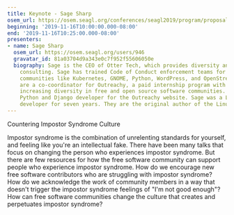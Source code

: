 ```yaml
---
title: Keynote - Sage Sharp
osem_url: https://osem.seagl.org/conferences/seagl2019/program/proposals/716
beginning: '2019-11-16T10:00:00.000-08:00'
end: '2019-11-16T10:25:00.000-08:00'
presenters:
- name: Sage Sharp
  osem_url: https://osem.seagl.org/users/946
  gravatar_id: 81a03704d9a343e0c7f952f55606050e
  biography: Sage is the CEO of Otter Tech, which provides diversity and inclusion
    consulting. Sage has trained Code of Conduct enforcement teams for open source
    communities like Kubernetes, GNOME, Python, WordPress, and OpenStreetMap. They
    are a co-coordinator for Outreachy, a paid internship program with the goal of
    increasing diversity in free and open source software communities. They are a
    Python and Django developer for the Outreachy website. Sage was a Linux kernel
    developer for seven years. They are the original author of the Linux USB 3.0 driver.
---
```


Countering Impostor Syndrome Culture

Impostor syndrome is the combination of unrelenting standards for yourself, and feeling like you're an intellectual fake. There have been many talks that focus on changing the person who experiences impostor syndrome. But there are few resources for how the free software community can support people who experience impostor syndrome. How do we encourage new free software contributors who are struggling with impostor syndrome? How do we acknowledge the work of community members in a way that doesn't trigger the impostor syndrome feelings of "I'm not good enough"? How can free software communities change the culture that creates and perpetuates impostor syndrome?
